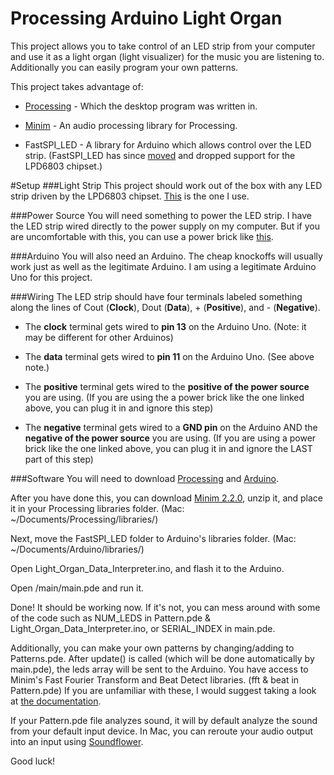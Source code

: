 # Processing Arduino Light Organ
This project allows you to take control of an LED strip from your computer and use it as a light organ (light visualizer) for the music you are listening to. Additionally you can easily program your own patterns.

This project takes advantage of:

 - [Processing](https://processing.org/) - Which the desktop program was written in.

 - [Minim](http://code.compartmental.net/tools/minim/) - An audio processing library for Processing.

 - FastSPI\_LED - A library for Arduino which allows control over the LED strip. (FastSPI\_LED has since [moved](https://github.com/FastLED/FastLED) and dropped support for the LPD6803 chipset.)


#Setup
###Light Strip
This project should work out of the box with any LED strip driven by the LPD6803 chipset. [This](http://amzn.com/B00DPVLTP6) is the one I use. 

###Power Source
You will need something to power the LED strip. I have the LED strip wired directly to the power supply on my computer. But if you are uncomfortable with this, you can use a power brick like [this](http://amzn.com/B003TUMDWG).

###Arduino
You will also need an Arduino. The cheap knockoffs will usually work just as well as the legitimate Arduino. I am using a legitimate Arduino Uno for this project.

###Wiring
The LED strip should have four terminals labeled something along the lines of Cout (**Clock**), Dout (**Data**), + (**Positive**), and - (**Negative**).

 - The **clock** terminal gets wired to **pin 13** on the Arduino Uno. (Note: it may be different for other Arduinos)

 - The **data** terminal gets wired to **pin 11** on the Arduino Uno. (See above note.)

 - The **positive** terminal gets wired to the **positive of the power source** you are using. (If you are using the a power brick like the one linked above, you can plug it in and ignore this step)

 - The **negative** terminal gets wired to a **GND pin** on the Arduino 
AND the **negative of the power source** you are using. (If you are using a power brick like the one linked above, you can plug it in and ignore the LAST part of this step)

###Software
You will need to download [Processing](https://processing.org/download/) and [Arduino](https://www.arduino.cc/en/Main/Software). 

After you have done this, you can download [Minim 2.2.0](http://code.compartmental.net/tools/minim/), unzip it, and place it in your Processing libraries folder. (Mac: ~/Documents/Processing/libraries/)

Next, move the FastSPI\_LED folder to Arduino's libraries folder. (Mac: ~/Documents/Arduino/libraries/)

Open Light\_Organ\_Data\_Interpreter.ino, and flash it to the Arduino.

Open /main/main.pde and run it.

Done! It should be working now. If it's not, you can mess around with some of the code such as NUM\_LEDS in Pattern.pde & Light\_Organ\_Data\_Interpreter.ino, or SERIAL\_INDEX in main.pde.

Additionally, you can make your own patterns by changing/adding to Patterns.pde. After update() is called (which will be done automatically by main.pde), the leds array will be sent to the Arduino. You have access to Minim's Fast Fourier Transform and Beat Detect libraries. (fft & beat in Pattern.pde) If you are unfamiliar with these, I would suggest taking a look at [the documentation](http://code.compartmental.net/minim/index_analysis.html).

If your Pattern.pde file analyzes sound, it will by default analyze the sound from your default input device. In Mac, you can reroute your audio output into an input using [Soundflower](https://rogueamoeba.com/freebies/soundflower/).

Good luck!
